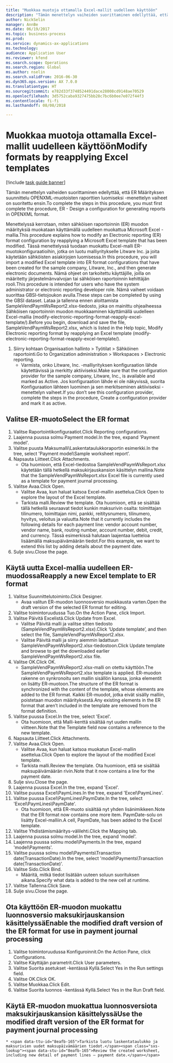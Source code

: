 ```yaml
--- 
title: "Muokkaa muotoja ottamalla Excel-mallit uudelleen käyttöön"
description: "Tämän menettelyn vaiheiden suorittaminen edellyttää, että ER Määrityksen suunnittelu OPENXML-muotoisten raporttien luomiseksi -menettelyn vaiheet on suoritettu ensin."
author: NickSelin
manager: AnnBe
ms.date: 06/19/2017
ms.topic: business-process
ms.prod: 
ms.service: dynamics-ax-applications
ms.technology: 
audience: Application User
ms.reviewer: kfend
ms.search.scope: Operations
ms.search.region: Global
ms.author: nselin
ms.search.validFrom: 2016-06-30
ms.dyn365.ops.version: AX 7.0.0
ms.translationtype: HT
ms.sourcegitcommit: e782d33f3748524491dace28008cd9148ae70529
ms.openlocfilehash: 3d5752caba9327475bb28c7bc6b0ee7e072f44f3
ms.contentlocale: fi-fi
ms.lasthandoff: 08/08/2018

---
```

# <a name="modify-formats-by-reapplying-excel-templates"></a><span data-ttu-id="8eafb-103">Muokkaa muotoja ottamalla Excel-mallit uudelleen käyttöön</span><span class="sxs-lookup"><span data-stu-id="8eafb-103">Modify formats by reapplying Excel templates</span></span>

[!include [task guide banner](../../includes/task-guide-banner.md)]

<span data-ttu-id="8eafb-104">Tämän menettelyn vaiheiden suorittaminen edellyttää, että ER Määrityksen suunnittelu OPENXML-muotoisten raporttien luomiseksi -menettelyn vaiheet on suoritettu ensin.</span><span class="sxs-lookup"><span data-stu-id="8eafb-104">To complete the steps in this procedure, you must first complete the procedure, ER - Design a configuration for generating reports in OPENXML format.</span></span>

<span data-ttu-id="8eafb-105">Menettelyssä kerrotaan, miten sähköisen raportoinnin (ER) muodon määrityksiä muokataan käyttämällä uudelleen muokattua Microsoft Excel -mallia.</span><span class="sxs-lookup"><span data-stu-id="8eafb-105">This procedure explains how to modify an Electronic reporting (ER) format configuration by reapplying a Microsoft Excel template that has been modified.</span></span> <span data-ttu-id="8eafb-106">Tässä menettelyssä tuodaan muokattu Excel-malli ER-muotokonfiguraatioihin, jotka on luotu malliyritykselle Litware Inc. ja joita käytetään sähköisten asiakirjojen luomisessa.</span><span class="sxs-lookup"><span data-stu-id="8eafb-106">In this procedure, you will import a modified Excel template into ER format configurations that have been created for the sample company, Litware, Inc., and then generate electronic documents.</span></span> <span data-ttu-id="8eafb-107">Nämä ohjeet on tarkoitettu käyttäjille, joilla on määritetty järjestelmänvalvojan tai sähköisen raportoinnin kehittäjän rooli.</span><span class="sxs-lookup"><span data-stu-id="8eafb-107">This procedure is intended for users who have the system administrator or electronic reporting developer role.</span></span> <span data-ttu-id="8eafb-108">Nämä vaiheet voidaan suorittaa GBSI-tietojoukon avulla.</span><span class="sxs-lookup"><span data-stu-id="8eafb-108">These steps can be completed by using the GBSI dataset.</span></span> <span data-ttu-id="8eafb-109">Lataa ja tallenna ennen aloittamista SampleVendPaymWsReport2.xlsx-tiedosto, joka on mainittu ohjeaiheessa Sähköisen raportoinnin muodon muokkaaminen käyttämällä uudelleen Excel-mallia (modify-electronic-reporting-format-reapply-excel-template/).</span><span class="sxs-lookup"><span data-stu-id="8eafb-109">Before you begin, download and save the file, SampleVendPaymWsReport2.xlsx, which is listed in the Help topic, Modify Electronic reporting format by reapplying an Excel template (modify-electronic-reporting-format-reapply-excel-template/).</span></span>

1. <span data-ttu-id="8eafb-110">Siirry kohtaan Organisaation hallinto > Työtilat > Sähköinen raportointi.</span><span class="sxs-lookup"><span data-stu-id="8eafb-110">Go to Organization administration > Workspaces > Electronic reporting.</span></span>
    * <span data-ttu-id="8eafb-111">Varmista, onko Litware, Inc. -malliyrityksen konfiguraation lähde käytettävissä ja merkitty aktiiviseksi.</span><span class="sxs-lookup"><span data-stu-id="8eafb-111">Make sure that the configuration provider for the sample company, Litware, Inc., is available and marked as Active.</span></span> <span data-ttu-id="8eafb-112">Jos konfiguraation lähde ei ole näkyvissä, suorita Konfiguraation lähteen luominen ja sen merkitseminen aktiiviseksi -menettelyn vaiheet.</span><span class="sxs-lookup"><span data-stu-id="8eafb-112">If you don’t see this configuration provider, complete the steps in the procedure, Create a configuration provider and mark it as active.</span></span>  

## <a name="select-the-er-format"></a><span data-ttu-id="8eafb-113">Valitse ER-muoto</span><span class="sxs-lookup"><span data-stu-id="8eafb-113">Select the ER format</span></span>
1. <span data-ttu-id="8eafb-114">Valitse Raportointikonfiguraatiot.</span><span class="sxs-lookup"><span data-stu-id="8eafb-114">Click Reporting configurations.</span></span>
2. <span data-ttu-id="8eafb-115">Laajenna puussa solmu Payment model.</span><span class="sxs-lookup"><span data-stu-id="8eafb-115">In the tree, expand 'Payment model'.</span></span>
3. <span data-ttu-id="8eafb-116">Valitse puusta Maksumalli\Laskentataulukkoraportin esimerkki.</span><span class="sxs-lookup"><span data-stu-id="8eafb-116">In the tree, select 'Payment model\Sample worksheet report'.</span></span>
4. <span data-ttu-id="8eafb-117">Napsauta Liitteet.</span><span class="sxs-lookup"><span data-stu-id="8eafb-117">Click Attachments.</span></span>
    * <span data-ttu-id="8eafb-118">Ota huomioon, että Excel-tiedostoa SampleVendPaymWsReport.xlsx käytetään tällä hetkellä maksukirjauskansion käsittelyn mallina.</span><span class="sxs-lookup"><span data-stu-id="8eafb-118">Note that the SampleVendPaymWsReport.xlsx Excel file is currently used as a template for payment journal processing.</span></span>   
5. <span data-ttu-id="8eafb-119">Valitse Avaa.</span><span class="sxs-lookup"><span data-stu-id="8eafb-119">Click Open.</span></span>
    * <span data-ttu-id="8eafb-120">Valitse Avaa, kun haluat katsoa Excel-mallin asettelua.</span><span class="sxs-lookup"><span data-stu-id="8eafb-120">Click Open to explore the layout of the Excel template.</span></span>  
    * <span data-ttu-id="8eafb-121">Tarkista malli.</span><span class="sxs-lookup"><span data-stu-id="8eafb-121">Review the template.</span></span> <span data-ttu-id="8eafb-122">Ota huomioon, että se sisältää tällä hetkellä seuraavat tiedot kunkin maksurivin osalta: toimittajan tilinumero, toimittajan nimi, pankki, reititysnumero, tilinumero, hyvitys, veloitus ja valuutta.</span><span class="sxs-lookup"><span data-stu-id="8eafb-122">Note that it currently includes the following details for each payment line: vendor account number, vendor name, bank, routing number, account number, debit, credit, and currency.</span></span> <span data-ttu-id="8eafb-123">Tässä esimerkissä halutaan laajentaa luetteloa lisäämällä maksupäivämäärän tiedot.</span><span class="sxs-lookup"><span data-stu-id="8eafb-123">For this example, we want to extend this list by adding details about the payment date.</span></span>   
6. <span data-ttu-id="8eafb-124">Sulje sivu.</span><span class="sxs-lookup"><span data-stu-id="8eafb-124">Close the page.</span></span>

## <a name="reapply-a-new-excel-template-to-er-format"></a><span data-ttu-id="8eafb-125">Käytä uutta Excel-mallia uudelleen ER-muodossa</span><span class="sxs-lookup"><span data-stu-id="8eafb-125">Reapply a new Excel template to ER format</span></span>
1. <span data-ttu-id="8eafb-126">Valitse Suunnittelutoiminto.</span><span class="sxs-lookup"><span data-stu-id="8eafb-126">Click Designer.</span></span>
    * <span data-ttu-id="8eafb-127">Avaa valitun ER-muodon luonnosversio muokkausta varten.</span><span class="sxs-lookup"><span data-stu-id="8eafb-127">Open the draft version of the selected ER format for editing.</span></span>  
2. <span data-ttu-id="8eafb-128">Valitse toimintoruudussa Tuo.</span><span class="sxs-lookup"><span data-stu-id="8eafb-128">On the Action Pane, click Import.</span></span>
3. <span data-ttu-id="8eafb-129">Valitse Päivitä Excelistä.</span><span class="sxs-lookup"><span data-stu-id="8eafb-129">Click Update from Excel.</span></span>
    * <span data-ttu-id="8eafb-130">Valitse Päivitä malli ja valitse sitten tiedosto (SampleVendPaymWsReport2.xlsx).</span><span class="sxs-lookup"><span data-stu-id="8eafb-130">Click ‘Update template’, and then select the file, SampleVendPaymWsReport2.xlsx.</span></span>  
    * <span data-ttu-id="8eafb-131">Valitse Päivitä malli ja siirry aiemmin ladattuun SampleVendPaymWsReport2.xlsx-tiedostoon.</span><span class="sxs-lookup"><span data-stu-id="8eafb-131">Click Update template and browse to get the downloaded earlier SampleVendPaymWsReport2.xlsx file.</span></span>  
4. <span data-ttu-id="8eafb-132">Valitse OK.</span><span class="sxs-lookup"><span data-stu-id="8eafb-132">Click OK.</span></span>
    * <span data-ttu-id="8eafb-133">SampleVendPaymWsReport2.xlsx-malli on otettu käyttöön.</span><span class="sxs-lookup"><span data-stu-id="8eafb-133">The SampleVendPaymWsReport2.xlsx template is applied.</span></span> <span data-ttu-id="8eafb-134">ER-muodon rakenne on synkronoitu sen mallin sisällön kanssa, jonka elementit on lisätty ER-muotoon.</span><span class="sxs-lookup"><span data-stu-id="8eafb-134">The structure of the ER format is synchronized with the content of the template, whose elements are added to the ER format.</span></span> <span data-ttu-id="8eafb-135">Kaikki ER-muodot, jotka eivät sisälly malliin, poistetaan muodon määrityksestä.</span><span class="sxs-lookup"><span data-stu-id="8eafb-135">Any existing elements in the ER format that aren’t included in the template are removed from the format definition.</span></span>  
5. <span data-ttu-id="8eafb-136">Valitse puussa Excel.</span><span class="sxs-lookup"><span data-stu-id="8eafb-136">In the tree, select 'Excel'.</span></span>
    * <span data-ttu-id="8eafb-137">Ota huomioon, että Malli-kenttä sisältää nyt uuden mallin viitteen.</span><span class="sxs-lookup"><span data-stu-id="8eafb-137">Note that the Template field now contains a reference to the new template.</span></span>   
6. <span data-ttu-id="8eafb-138">Napsauta Liitteet.</span><span class="sxs-lookup"><span data-stu-id="8eafb-138">Click Attachments.</span></span>
7. <span data-ttu-id="8eafb-139">Valitse Avaa.</span><span class="sxs-lookup"><span data-stu-id="8eafb-139">Click Open.</span></span>
    * <span data-ttu-id="8eafb-140">Valitse Avaa, kun haluat katsoa muokatun Excel-mallin asettelua.</span><span class="sxs-lookup"><span data-stu-id="8eafb-140">Click Open to explore the layout of the modified Excel template.</span></span>  
    * <span data-ttu-id="8eafb-141">Tarkista malli.</span><span class="sxs-lookup"><span data-stu-id="8eafb-141">Review the template.</span></span> <span data-ttu-id="8eafb-142">Ota huomioon, että se sisältää maksupäivämäärän rivin.</span><span class="sxs-lookup"><span data-stu-id="8eafb-142">Note that it now contains a line for the payment date.</span></span>   
8. <span data-ttu-id="8eafb-143">Sulje sivu.</span><span class="sxs-lookup"><span data-stu-id="8eafb-143">Close the page.</span></span>
9. <span data-ttu-id="8eafb-144">Laajenna puussa Excel.</span><span class="sxs-lookup"><span data-stu-id="8eafb-144">In the tree, expand 'Excel'.</span></span>
10. <span data-ttu-id="8eafb-145">Valitse puussa Excel\PaymLines.</span><span class="sxs-lookup"><span data-stu-id="8eafb-145">In the tree, expand 'Excel\PaymLines'.</span></span>
11. <span data-ttu-id="8eafb-146">Valitse puussa Excel\PaymLines\PaymDate.</span><span class="sxs-lookup"><span data-stu-id="8eafb-146">In the tree, select 'Excel\PaymLines\PaymDate'.</span></span>
    * <span data-ttu-id="8eafb-147">Ota huomioon, että ER-muoto sisältää nyt yhden lisänimikkeen.</span><span class="sxs-lookup"><span data-stu-id="8eafb-147">Note that the ER format now contains one more item.</span></span> <span data-ttu-id="8eafb-148">PaymDate-solu on lisätty Excel-malliin.</span><span class="sxs-lookup"><span data-stu-id="8eafb-148">A cell, PaymDate, has been added to the Excel template.</span></span>  
12. <span data-ttu-id="8eafb-149">Valitse Yhdistämismääritys-välilehti.</span><span class="sxs-lookup"><span data-stu-id="8eafb-149">Click the Mapping tab.</span></span>
13. <span data-ttu-id="8eafb-150">Laajenna puussa solmu model.</span><span class="sxs-lookup"><span data-stu-id="8eafb-150">In the tree, expand 'model'.</span></span>
14. <span data-ttu-id="8eafb-151">Laajenna puussa solmu model\Payments.</span><span class="sxs-lookup"><span data-stu-id="8eafb-151">In the tree, expand 'model\Payments'.</span></span>
15. <span data-ttu-id="8eafb-152">Valitse puussa solmu model\Payments\Transaction date(TransactionDate).</span><span class="sxs-lookup"><span data-stu-id="8eafb-152">In the tree, select 'model\Payments\Transaction date(TransactionDate)'.</span></span>
16. <span data-ttu-id="8eafb-153">Valitse Sido.</span><span class="sxs-lookup"><span data-stu-id="8eafb-153">Click Bind.</span></span>
    * <span data-ttu-id="8eafb-154">Määritä, mitkä tiedot lisätään uuteen soluun suorituksen aikana.</span><span class="sxs-lookup"><span data-stu-id="8eafb-154">Specify what data is added to the new cell at runtime.</span></span>  
17. <span data-ttu-id="8eafb-155">Valitse Tallenna.</span><span class="sxs-lookup"><span data-stu-id="8eafb-155">Click Save.</span></span>
18. <span data-ttu-id="8eafb-156">Sulje sivu.</span><span class="sxs-lookup"><span data-stu-id="8eafb-156">Close the page.</span></span>

## <a name="enable-the-modified-draft-version-of-the-er-format-for-use-in-payment-journal-processing"></a><span data-ttu-id="8eafb-157">Ota käyttöön ER-muodon muokattu luonnosversio maksukirjauskansion käsittelyssä</span><span class="sxs-lookup"><span data-stu-id="8eafb-157">Enable the modified draft version of the ER format for use in payment journal processing</span></span>
1. <span data-ttu-id="8eafb-158">Valitse toimintoruudussa Konfiguroinnit.</span><span class="sxs-lookup"><span data-stu-id="8eafb-158">On the Action Pane, click Configurations.</span></span>
2. <span data-ttu-id="8eafb-159">Valitse Käyttäjän parametrit.</span><span class="sxs-lookup"><span data-stu-id="8eafb-159">Click User parameters.</span></span>
3. <span data-ttu-id="8eafb-160">Valitse Suorita asetukset -kentässä Kyllä.</span><span class="sxs-lookup"><span data-stu-id="8eafb-160">Select Yes in the Run settings field.</span></span>
4. <span data-ttu-id="8eafb-161">Valitse OK.</span><span class="sxs-lookup"><span data-stu-id="8eafb-161">Click OK.</span></span>
5. <span data-ttu-id="8eafb-162">Valitse Muokkaa.</span><span class="sxs-lookup"><span data-stu-id="8eafb-162">Click Edit.</span></span>
6. <span data-ttu-id="8eafb-163">Valitse Suorita luonnos -kentässä Kyllä.</span><span class="sxs-lookup"><span data-stu-id="8eafb-163">Select Yes in the Run Draft field.</span></span>

## <a name="use-the-modified-draft-version-of-the-er-format-for-payment-journal-processing"></a><span data-ttu-id="8eafb-164">Käytä ER-muodon muokattua luonnosversiota maksukirjauskansion käsittelyssä</span><span class="sxs-lookup"><span data-stu-id="8eafb-164">Use the modified draft version of the ER format for payment journal processing</span></span>
    * <span data-ttu-id="8eafb-165">Tarkista luotu laskentataulukko ja maksurivien uudet maksupäivämäärien tiedot.</span><span class="sxs-lookup"><span data-stu-id="8eafb-165">Review the created worksheet, including new detail of payment lines – payment date.</span></span>  


